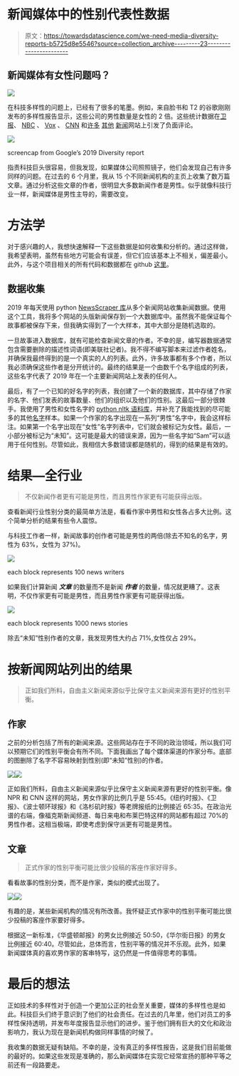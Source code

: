 # 新闻媒体中的性别代表性数据

> 原文：<https://towardsdatascience.com/we-need-media-diversity-reports-b5725d8e5546?source=collection_archive---------23----------------------->

## 新闻媒体有女性问题吗？

![](img/8416b8bef81d047e44e6c0f10dd7ef43.png)

在科技多样性的问题上，已经有了很多的笔墨。例如，来自脸书和 T2 的谷歌刚刚发布的多样性报告显示，这些公司的男性数量是女性的 2 倍。这些统计数据在[卫报](https://www.theguardian.com/news/datablog/ng-interactive/2014/nov/25/diversity-in-tech-gender-breakdown-of-key-companies)、 [NBC](https://www.nbcnews.com/news/asian-america/report-finds-little-change-tech-industry-leadership-diversity-n824926) 、 [Vox](https://www.vox.com/recode/2019/6/17/18678541/women-tech-photoshop-diversity) 、 [CNN](https://www.cnn.com/2019/03/05/success/diversity-fatigue-resistance/index.html) 和[许多](https://money.cnn.com/interactive/technology/tech-diversity-data/) [其他](https://techcrunch.com/2019/06/17/the-future-of-diversity-and-inclusion-in-tech/) [新闻](https://www.cnbc.com/2018/06/20/silicon-valleys-diversity-problem-is-its-achilles-heel.html)网站上引发了负面评论。

![](img/763a4d32b977f54c302f82d51fc8e10f.png)

screencap from Google’s 2019 Diversity report

指责科技巨头很容易，但我发现，如果媒体公司照照镜子，他们会发现自己有许多同样的问题。在过去的 6 个月里，我从 15 个不同新闻机构的主页上收集了数万篇文章。通过分析这些文章的作者，很明显大多数新闻作者是男性。似乎就像科技行业一样，新闻媒体是男性主导的，需要改变。

# 方法学

对于感兴趣的人，我想快速解释一下这些数据是如何收集和分析的。通过这样做，我希望表明，虽然有些地方可能会有误差，但它们应该基本上不相关，偏差最小。此外，与这个项目相关的所有代码和数据都在 github [这里](https://github.com/taubergm/GenderInTheNews)。

## 数据收集

2019 年每天使用 python [NewsScraper 库](https://newspaper.readthedocs.io)从多个新闻网站收集新闻数据。使用这个工具，我将多个网站的头版新闻保存到一个大数据库中。虽然我不能保证每个故事都被保存下来，但我确实得到了一个大样本，其中大部分是随机选取的。

一旦故事进入数据库，就有可能检查新闻文章的作者。不幸的是，编写器数据通常包含需要删除的描述性词语(即美联社记者)。我不得不编写脚本来过滤作者姓名，并确保我最终得到的是一个真实的人的列表。此外，许多故事都有多个作者，所以我必须确保这些作者是分开统计的。最终的结果是一个由数千个名字组成的列表，这些名字代表了 2019 年在一个主要新闻网站上发表的任何人。

最后，有了一个已知的好名字的列表，我创建了一个新的数据库，其中存储了作家的名字、他们发表的故事数量、他们的组织以及他们的性别。这最后一部分很棘手。我使用了男性和女性名字的 [python nltk 语料库](http://www.nltk.org/howto/corpus.html)，并补充了我能找到的尽可能多的其他[名字](https://names.mongabay.com/male_names_alpha.htm)样本。如果一个作家的名字出现在一系列“男性”名字中，我会这样标注。如果第一个名字出现在“女性”名字列表中，它们就会被标记为女性。最后，一小部分被标记为“未知”。这可能是最大的错误来源，因为一些名字如“Sam”可以适用于任何性别。尽管如此，我相信大多数错误都是随机的，得到的结果是有效的。

# 结果—全行业

> 不仅新闻作者更有可能是男性，而且男性作家更有可能获得出版。

查看新闻行业性别分类的最简单方法是，看看作家中男性和女性各占多大比例。这个简单分析的结果有些令人震惊。

与科技工作者一样，新闻故事的创作者可能是男性的两倍(除去不知名的名字，男性为 63%，女性为 37%)。

![](img/a4a9a2c4090a04ab3def88a6bca92d07.png)

each block represents 100 news writers

如果我们计算新闻 ***文章*** 的数量而不是新闻 ***作者*** 的数量，情况就更糟了。这表明，不仅作家更有可能是男性，而且男性作家更有可能获得出版。

![](img/b2d32d653202cb7481fd35737c3e6005.png)

each block represents 1000 news stories

除去“未知”性别作者的文章，我发现男性大约占 71%,女性仅占 29%。

# 按新闻网站列出的结果

> 正如我们所料，自由主义新闻来源似乎比保守主义新闻来源有更好的性别平衡。

## 作家

之前的分析包括了所有的新闻来源。这些网站存在于不同的政治领域，所以我们可以预期它们的性别平衡会有所不同。下面我画出了每个媒体渠道的作家分布。底部的图删除了名字不容易映射到性别(即“未知”性别)的作者。

![](img/2d480c3133caa95973a349fb4c338ab1.png)![](img/5d625c051dcb714ee6f65ac77d955157.png)

正如我们所料，自由主义新闻来源似乎比保守主义新闻来源有更好的性别平衡。像 NPR 和 CNN 这样的网站，男女作家的比例几乎是 55:45。《纽约时报》、《卫报》、《波士顿环球报》和《洛杉矶时报》等老牌报纸的比例接近 65:35。在政治光谱的右端，像福克斯新闻频道、每日来电和布莱巴特这样的网站都有超过 70%的男性作者。这相当极端，即使考虑到保守派更有可能是男性。

## 文章

> 正式作家的性别平衡可能比很少投稿的客座作家好得多。

看看故事的性别分类，而不是作家，类似的模式出现了。

![](img/ded2cbc73999d130a9cd31421a46fa1d.png)![](img/2a3188b6d3b7afeae218bcaac2acf23b.png)

有趣的是，某些新闻机构的情况有所改善。我怀疑正式作家中的性别平衡可能比很少投稿的客座作家要好得多。

根据这一新标准，《华盛顿邮报》的男女比例接近 50:50，《华尔街日报》的男女比例接近 60:40。尽管如此，总体而言，性别平等的情况并不乐观。此外，如果新闻媒体真的喜欢男作家的客串特写，这仍然是一件值得思考的事情。

# 最后的想法

正如技术的多样性对于创造一个更加公正的社会至关重要，媒体的多样性也是如此。科技巨头们终于意识到了他们的社会责任。在过去的几年里，他们对员工的多样性保持透明，并发布年度报告显示他们的进步。鉴于他们拥有巨大的文化和政治影响力，我认为现在是新闻机构做同样事情的时候了。

我收集的数据无疑有缺陷。不幸的是，没有真正的多样性报告，这是我们目前能做的最好的。如果这些发现是准确的，那么新闻媒体在实现它经常宣扬的那种平等之前还有一段路要走。